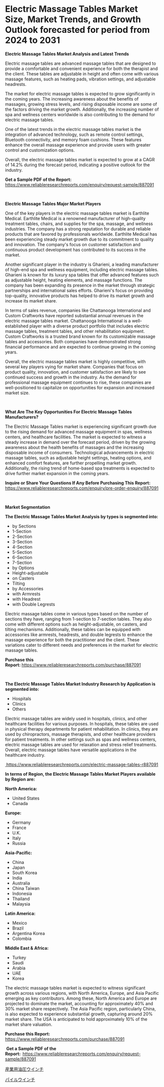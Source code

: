 <p><h1>Electric Massage Tables Market Size, Market Trends, and Growth Outlook forecasted for period from 2024 to 2031</h1></p><p><strong>Electric Massage Tables Market Analysis and Latest Trends</strong></p>
<p><p>Electric massage tables are advanced massage tables that are designed to provide a comfortable and convenient experience for both the therapist and the client. These tables are adjustable in height and often come with various massage features, such as heating pads, vibration settings, and adjustable headrests.</p><p>The market for electric massage tables is expected to grow significantly in the coming years. The increasing awareness about the benefits of massages, growing stress levels, and rising disposable income are some of the factors driving the market growth. Additionally, the increasing number of spa and wellness centers worldwide is also contributing to the demand for electric massage tables.</p><p>One of the latest trends in the electric massage tables market is the integration of advanced technology, such as remote control settings, Bluetooth connectivity, and memory foam cushions. These features enhance the overall massage experience and provide users with greater control and customization options.</p><p>Overall, the electric massage tables market is expected to grow at a CAGR of 14.2% during the forecast period, indicating a positive outlook for the industry.</p></p>
<p><strong>Get a Sample PDF of the Report:&nbsp;</strong> <a href="https://www.reliableresearchreports.com/enquiry/request-sample/887091">https://www.reliableresearchreports.com/enquiry/request-sample/887091</a></p>
<p>&nbsp;</p>
<p><strong>Electric Massage Tables Major Market Players</strong></p>
<p><p>One of the key players in the electric massage tables market is Earthlite Medical. Earthlite Medical is a renowned manufacturer of high-quality treatment tables, chairs, and supplies for the spa, massage, and wellness industries. The company has a strong reputation for durable and reliable products that are favored by professionals worldwide. Earthlite Medical has been experiencing steady market growth due to its commitment to quality and innovation. The company's focus on customer satisfaction and continuous product development has contributed to its success in the market.</p><p>Another significant player in the industry is Gharieni, a leading manufacturer of high-end spa and wellness equipment, including electric massage tables. Gharieni is known for its luxury spa tables that offer advanced features such as adjustable height, heating elements, and massage functions. The company has been expanding its presence in the market through strategic partnerships and international sales efforts. Gharieni's focus on providing top-quality, innovative products has helped to drive its market growth and increase its market share.</p><p>In terms of sales revenue, companies like Chattanooga International and Custom Craftworks have reported substantial annual revenues in the electric massage tables market. Chattanooga International is a well-established player with a diverse product portfolio that includes electric massage tables, treatment tables, and other rehabilitation equipment. Custom Craftworks is a trusted brand known for its customizable massage tables and accessories. Both companies have demonstrated strong financial performance and are expected to continue growing in the coming years.</p><p>Overall, the electric massage tables market is highly competitive, with several key players vying for market share. Companies that focus on product quality, innovation, and customer satisfaction are likely to see continued success and growth in the industry. As the demand for professional massage equipment continues to rise, these companies are well-positioned to capitalize on opportunities for expansion and increased market size.</p></p>
<p>&nbsp;</p>
<p><strong>What Are The Key Opportunities For Electric Massage Tables Manufacturers?</strong></p>
<p><p>The Electric Massage Tables market is experiencing significant growth due to the rising demand for advanced massage equipment in spas, wellness centers, and healthcare facilities. The market is expected to witness a steady increase in demand over the forecast period, driven by the growing awareness about the health benefits of massages and the increasing disposable income of consumers. Technological advancements in electric massage tables, such as adjustable height settings, heating options, and enhanced comfort features, are further propelling market growth. Additionally, the rising trend of home-based spa treatments is expected to drive further market expansion in the coming years.</p></p>
<p><strong>Inquire or Share Your Questions If Any Before Purchasing This Report:</strong> <a href="https://www.reliableresearchreports.com/enquiry/pre-order-enquiry/887091">https://www.reliableresearchreports.com/enquiry/pre-order-enquiry/887091</a></p>
<p>&nbsp;</p>
<p><strong>Market Segmentation</strong></p>
<p><strong>The Electric Massage Tables Market Analysis by types is segmented into:</strong></p>
<p><ul><li>by Sections</li><li>1-Section</li><li>2-Section</li><li>3-Section</li><li>4-Section</li><li>5-Section</li><li>6-Section</li><li>7-Section</li><li>by Options</li><li>Height-adjustable</li><li>on Casters</li><li>Tilting</li><li>by Accessories</li><li>with Armrests</li><li>with Headrest</li><li>with Double Legrests</li></ul></p>
<p><p>Electric massage tables come in various types based on the number of sections they have, ranging from 1-section to 7-section tables. They also come with different options such as height-adjustable, on casters, and tilting mechanisms. Additionally, these tables can be equipped with accessories like armrests, headrests, and double legrests to enhance the massage experience for both the practitioner and the client. These variations cater to different needs and preferences in the market for electric massage tables.</p></p>
<p><strong>Purchase this Report:&nbsp;</strong><a href="https://www.reliableresearchreports.com/purchase/887091">https://www.reliableresearchreports.com/purchase/887091</a></p>
<p>&nbsp;</p>
<p><strong>The Electric Massage Tables Market Industry Research by Application is segmented into:</strong></p>
<p><ul><li>Hospitals</li><li>Clinics</li><li>Others</li></ul></p>
<p><p>Electric massage tables are widely used in hospitals, clinics, and other healthcare facilities for various purposes. In hospitals, these tables are used in physical therapy departments for patient rehabilitation. In clinics, they are used by chiropractors, massage therapists, and other healthcare providers for patient treatments. In other settings such as spas and wellness centers, electric massage tables are used for relaxation and stress relief treatments. Overall, electric massage tables have versatile applications in the healthcare industry.</p></p>
<p><a href="https://www.reliableresearchreports.com/electric-massage-tables-r887091">&nbsp;https://www.reliableresearchreports.com/electric-massage-tables-r887091</a></p>
<p><strong>In terms of Region, the Electric Massage Tables Market Players available by Region are:</strong></p>
<p>
    <p> <strong> North America: </strong>
        <ul>
            <li>United States</li>
            <li>Canada</li>
        </ul>
        </p> 
    <p> <strong> Europe: </strong>
        <ul>
            <li>Germany</li>
            <li>France</li>
            <li>U.K.</li>
            <li>Italy</li>
            <li>Russia</li>
        </ul>
        </p> 
    <p> <strong> Asia-Pacific: </strong>
        <ul>
            <li>China</li>
            <li>Japan</li>
            <li>South Korea</li>
            <li>India</li>
            <li>Australia</li>
            <li>China Taiwan</li>
            <li>Indonesia</li>
            <li>Thailand</li>
            <li>Malaysia</li>
        </ul>
        </p> 
    <p> <strong> Latin America: </strong>
        <ul>
            <li>Mexico</li>
            <li>Brazil</li>
            <li>Argentina Korea</li>
            <li>Colombia</li>
        </ul>
        </p> 
    <p> <strong> Middle East & Africa: </strong>
        <ul>
            <li>Turkey</li>
            <li>Saudi</li>
            <li>Arabia</li>
            <li>UAE</li>
            <li>Korea</li>
        </ul>
    </p>
    </p>
<p><p>The electric massage tables market is expected to witness significant growth across various regions, with North America, Europe, and Asia Pacific emerging as key contributors. Among these, North America and Europe are projected to dominate the market, accounting for approximately 40% and 30% market share respectively. The Asia Pacific region, particularly China, is also expected to experience substantial growth, capturing around 20% market share. The USA is anticipated to hold approximately 10% of the market share valuation.</p></p>
<p><strong>Purchase this Report: </strong><a href="https://www.reliableresearchreports.com/purchase/887091">https://www.reliableresearchreports.com/purchase/887091</a></p>
<p>&nbsp;<strong>Get a Sample PDF of the Report:&nbsp;&nbsp;</strong><a href="https://www.reliableresearchreports.com/enquiry/request-sample/887091">https://www.reliableresearchreports.com/enquiry/request-sample/887091</a></p>
<p><strong></strong></p>
<p><p><a href="https://github.com/Fatimaklein1/Market-Research-Report-List-1/blob/main/423841048811.md">産業用油圧ウインチ</a></p><p><a href="https://github.com/CloydAbbott2023/Market-Research-Report-List-1/blob/main/350968148810.md">パイルウインチ</a></p></p>